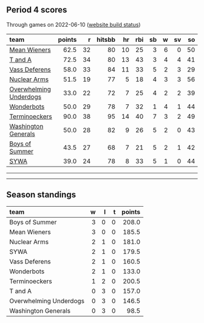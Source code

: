 

## Period 4 scores

Through games on 2022-06-10 ([website build status](https://github.com/brian-bot/pl-site/actions))


|team                                              | points|  r| hitsbb| hr| rbi| sb|  w| sv| so|   era|  whip|
|:-------------------------------------------------|------:|--:|------:|--:|---:|--:|--:|--:|--:|-----:|-----:|
|[Mean Wieners](./meanwieners)                     |   62.5| 32|     80| 10|  25|  3|  6|  0| 50| 1.620| 1.140|
|[T and A](./tanda)                                |   72.5| 34|     80| 13|  43|  3|  4|  4| 41| 3.000| 1.089|
|[Vass Deferens](./vassdeferens)                   |   58.0| 33|     84| 11|  33|  5|  2|  3| 29| 5.100| 1.367|
|[Nuclear Arms](./nucleararms)                     |   51.5| 19|     77|  5|  18|  4|  3|  3| 56| 2.915| 1.023|
|[Overwhelming Underdogs](./overwhelmingunderdogs) |   33.0| 22|     72|  7|  25|  4|  2|  2| 39| 4.629| 1.486|
|[Wonderbots](./wonderbots)                        |   50.0| 29|     78|  7|  32|  1|  4|  1| 44| 3.018| 1.341|
|[Terminoeckers](./terminoeckers)                  |   90.0| 38|     95| 14|  40|  7|  3|  2| 49| 1.548| 0.955|
|[Washington Generals](./washingtongenerals)       |   50.0| 28|     82|  9|  26|  5|  2|  0| 43| 4.677| 1.276|
|[Boys of Summer](./boysofsummer)                  |   43.5| 27|     68|  7|  21|  5|  2|  1| 42| 3.347| 0.967|
|[SYWA](./sywa)                                    |   39.0| 24|     78|  8|  33|  5|  1|  0| 44| 8.836| 1.964|

* * *
* * *

## Season standings


|team                   |  w|  l|  t| points|
|:----------------------|--:|--:|--:|------:|
|Boys of Summer         |  3|  0|  0|  208.0|
|Mean Wieners           |  3|  0|  0|  185.5|
|Nuclear Arms           |  2|  1|  0|  181.0|
|SYWA                   |  2|  1|  0|  179.5|
|Vass Deferens          |  2|  1|  0|  160.5|
|Wonderbots             |  2|  1|  0|  133.0|
|Terminoeckers          |  1|  2|  0|  200.5|
|T and A                |  0|  3|  0|  157.0|
|Overwhelming Underdogs |  0|  3|  0|  146.5|
|Washington Generals    |  0|  3|  0|   98.5|


